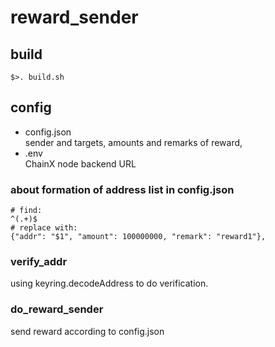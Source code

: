 # reward_sender

## build
```shell
$>. build.sh
```
## config
* config.json  
    sender and targets, amounts and remarks of reward,
* .env  
    ChainX node backend URL

### about formation of address list in config.json

```shell
# find:
^(.+)$
# replace with: 
{"addr": "$1", "amount": 100000000, "remark": "reward1"},
```
### verify_addr
using keyring.decodeAddress to do verification.
### do_reward_sender
send reward according to config.json